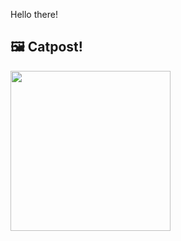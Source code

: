 Hello there!



## 🖼️ Catpost!

<sub>
    <img src="https://cdn2.thecatapi.com/images/apd.jpg" height="256">
</sub>

